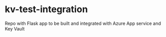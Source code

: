 # kv-test-integration
Repo with Flask app to be built and integrated with Azure App service and Key Vault
